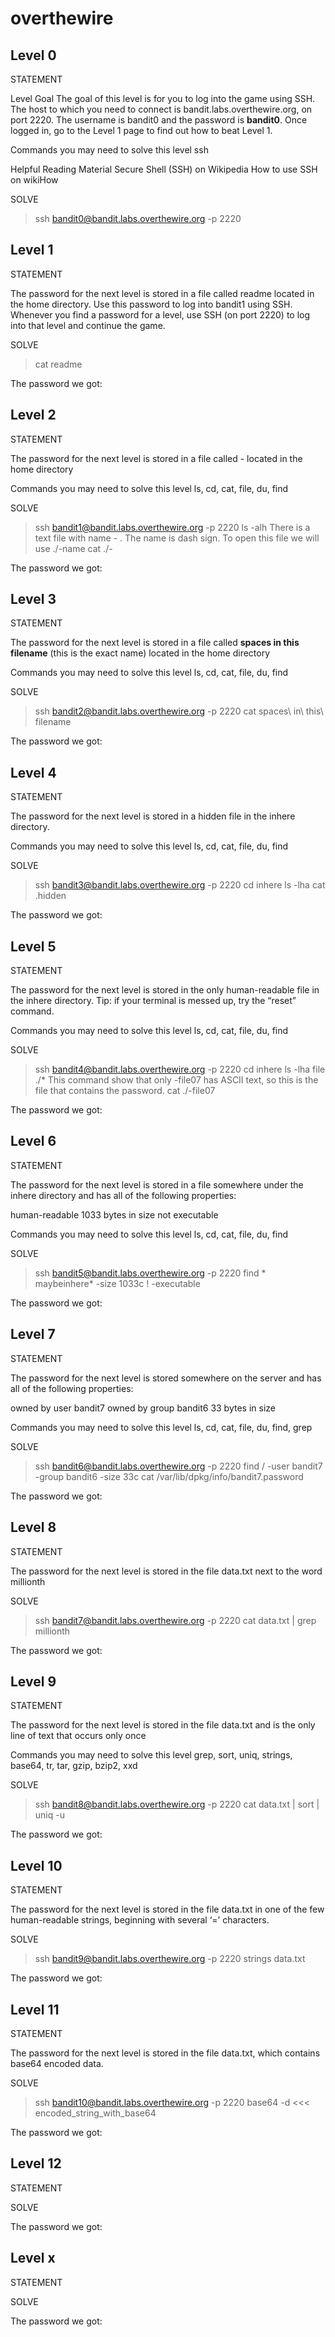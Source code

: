# overthewire

Level 0
-------------
STATEMENT

Level Goal
The goal of this level is for you to log into the game using SSH. The host to which you need to connect is bandit.labs.overthewire.org, on port 2220. 
The username is bandit0 and the password is **bandit0**. Once logged in, go to the Level 1 page to find out how to beat Level 1.

Commands you may need to solve this level
ssh

Helpful Reading Material
Secure Shell (SSH) on Wikipedia
How to use SSH on wikiHow

SOLVE

> ssh bandit0@bandit.labs.overthewire.org -p 2220



Level 1
-------------
STATEMENT

The password for the next level is stored in a file called readme located in the home directory. Use this password to log into bandit1 using SSH. Whenever you find a password for a level, use SSH (on port 2220) to log into that level and continue the game.

SOLVE

> cat readme



The password we got: 



Level 2
-------------
STATEMENT

The password for the next level is stored in a file called - located in the home directory

Commands you may need to solve this level
ls, cd, cat, file, du, find

SOLVE

> ssh bandit1@bandit.labs.overthewire.org -p 2220
> ls -alh
There is a text file with name - . The name is dash sign. To open this file we will use ./-name
> cat ./-

The password we got: 


Level 3
-------------
STATEMENT

The password for the next level is stored in a file called **spaces in this filename** (this is the exact name) located in the home directory

Commands you may need to solve this level
ls, cd, cat, file, du, find

SOLVE

> ssh bandit2@bandit.labs.overthewire.org -p 2220
> cat spaces\ in\ this\ filename

The password we got: 


Level 4
-------------
STATEMENT

The password for the next level is stored in a hidden file in the inhere directory.

Commands you may need to solve this level
ls, cd, cat, file, du, find

SOLVE

> ssh bandit3@bandit.labs.overthewire.org -p 2220
> cd inhere
> ls -lha
> cat .hidden

The password we got: 

Level 5
-------------
STATEMENT

The password for the next level is stored in the only human-readable file in the inhere directory. Tip: if your terminal is messed up, try the “reset” command.

Commands you may need to solve this level
ls, cd, cat, file, du, find

SOLVE

> ssh bandit4@bandit.labs.overthewire.org -p 2220
> cd inhere
> ls -lha
> file ./*
This command show that only -file07 has ASCII text, so this is the file that contains the password.
> cat ./-file07

The password we got: 


Level 6
-------------
STATEMENT

The password for the next level is stored in a file somewhere under the inhere directory and has all of the following properties:

human-readable
1033 bytes in size
not executable

Commands you may need to solve this level
ls, cd, cat, file, du, find


SOLVE

> ssh bandit5@bandit.labs.overthewire.org -p 2220
> find * maybeinhere* -size 1033c ! -executable

The password we got: 


Level 7
-------------
STATEMENT

The password for the next level is stored somewhere on the server and has all of the following properties:

owned by user bandit7
owned by group bandit6
33 bytes in size

Commands you may need to solve this level
ls, cd, cat, file, du, find, grep

SOLVE

> ssh bandit6@bandit.labs.overthewire.org -p 2220
> find / -user bandit7 -group bandit6 -size 33c
> cat /var/lib/dpkg/info/bandit7.password

The password we got: 



Level 8
-------------
STATEMENT

The password for the next level is stored in the file data.txt next to the word millionth

SOLVE

> ssh bandit7@bandit.labs.overthewire.org -p 2220
> cat data.txt | grep millionth

The password we got: 


Level 9
-------------
STATEMENT

The password for the next level is stored in the file data.txt and is the only line of text that occurs only once

Commands you may need to solve this level
grep, sort, uniq, strings, base64, tr, tar, gzip, bzip2, xxd

SOLVE

> ssh bandit8@bandit.labs.overthewire.org -p 2220
> cat data.txt | sort | uniq -u

The password we got: 


Level 10
-------------
STATEMENT

The password for the next level is stored in the file data.txt in one of the few human-readable strings, beginning with several ‘=’ characters.

SOLVE

> ssh bandit9@bandit.labs.overthewire.org -p 2220
> strings data.txt

The password we got: 


Level 11
-------------
STATEMENT

The password for the next level is stored in the file data.txt, which contains base64 encoded data.

SOLVE

> ssh bandit10@bandit.labs.overthewire.org -p 2220
> base64 -d <<< encoded_string_with_base64

The password we got: 


Level 12
-------------
STATEMENT


SOLVE

The password we got: 


Level x
-------------
STATEMENT

SOLVE

The password we got: 


